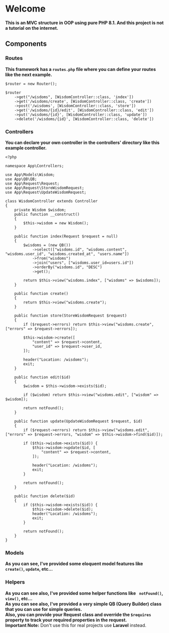 # Welcome
**This is an MVC structure in OOP using pure PHP 8.1. And this project is not a tutorial on the internet.**
## Components
### Routes
**This framework has a ```routes.php``` file where you can define your routes like the next example.**
<be>
```
$router = new Router();

$router
    ->get("/wisdoms", [WisdomController::class, 'index'])
    ->get('/wisdoms/create', [WisdomController::class, 'create'])
    ->post('/wisdoms', [WisdomController::class, 'store'])
    ->get('/wisdoms/{id}/edit', [WisdomController::class, 'edit'])
    ->put('/wisdoms/{id}', [WisdomController::class, 'update'])
    ->delete('/wisdoms/{id}', [WisdomController::class, 'delete'])
```
### Controllers
**You can declare your own controller in the controllers' directory like this example controller.**
<be>
```
<?php

namespace App\Controllers;

use App\Models\Wisdom;
use App\QB\QB;
use App\Request\Request;
use App\Request\StoreWisdomRequest;
use App\Request\UpdateWisdomRequest;

class WisdomController extends Controller
{
    private Wisdom $wisdom;
    public function __construct()
    {
        $this->wisdom = new Wisdom();
    }

    public function index(Request $request = null)
    {
        $wisdoms = (new QB())
            ->select(["wisdoms.id", "wisdoms.content", "wisdoms.user_id", "wisdoms.created_at", "users.name"])
            ->from("wisdoms")
            ->join("users", ["wisdoms.user_id=users.id"])
            ->orderBy("wisdoms.id", "DESC")
            ->get();

        return $this->view("wisdoms.index", ["wisdoms" => $wisdoms]);
    }

    public function create()
    {
        return $this->view("wisdoms.create");
    }

    public function store(StoreWisdomRequest $request)
    {
        if ($request->errors) return $this->view("wisdoms.create", ["errors" => $request->errors]);

        $this->wisdom->create([
            "content" => $request->content,
            "user_id" => $request->user_id,
        ]);

        header("Location: /wisdoms");
        exit;
    }

    public function edit($id)
    {
        $wisdom = $this->wisdom->exists($id);

        if ($wisdom) return $this->view("wisdoms.edit", ["wisdom" => $wisdom]);

        return notFound();
    }

    public function update(UpdateWisdomRequest $request, $id)
    {
        if ($request->errors) return $this->view("wisdoms.edit", ["errors" => $request->errors, "wisdom" => $this->wisdom->find($id)]);

        if ($this->wisdom->exists($id)) {
            $this->wisdom->update($id, [
                "content" => $request->content,
            ]);

            header("Location: /wisdoms");
            exit;
        }

        return notFound();
    }

    public function delete($id)
    {
        if ($this->wisdom->exists($id)) {
            $this->wisdom->delete($id);
            header("Location: /wisdoms");
            exit;
        }

        return notFound();
    }
}

```
### Models
**As you can see, I've provided some eloquent model features like ``` create()```, ```update```, etc...**
### Helpers
**As you can see also, I've provided some helper functions like ``` notFound()```, ```view()```, etc...**
<br>
**As you can see also, I've provided a very simple QB (Query Builder) class that you can use for simple queries.**
<br>
**Also, you can provide your Request class and override the ```$requires``` property to track your required properties in the request.**
<br>
**Important Note:** Don't use this for real projects use **Laravel** instead.
